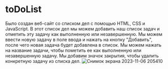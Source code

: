 # toDoList
Было создан веб-сайт со списком дел с помощью HTML, CSS и JavaScript.
В этот список дел мы можем добавить наш список задач и отметить эту задачу как выполненную или незавершенную. Мы можем ввести новую задачу в поле ввода и нажать на кнопку "Добавить", после чего новая задача будет добавлена в список.
Мы можем нажать на название задачи, чтобы пометить ее как выполненную или незавершенную задачу. Мы добавим значок закрытия, чтобы удалить конкретную задачу из списка дел.
![Снимок экрана 2023-11-06 205410](https://github.com/Chubak-s/toDoList/assets/112934217/4dc527b3-2900-4114-9124-a076fedfff4f)
